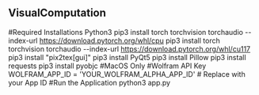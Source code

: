 ## VisualComputation
#Required Installations
Python3
pip3 install torch torchvision torchaudio --index-url https://download.pytorch.org/whl/cpu
pip3 install torch torchvision torchaudio --index-url https://download.pytorch.org/whl/cu117
pip3 install "pix2tex[gui]"
pip3 install PyQt5
pip3 install Pillow
pip3 install requests
pip3 install pyobjc #MacOS Only
#Wolfram API Key
WOLFRAM_APP_ID = 'YOUR_WOLFRAM_ALPHA_APP_ID'  # Replace with your App ID
#Run the Application
python3 app.py
